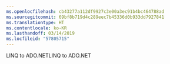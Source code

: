 ```yaml
---
ms.openlocfilehash: cb43277a112df9927c3e00a3ec91b4bc464788ad
ms.sourcegitcommit: 69bf8b719d4c289eec7b45336d0b933dd7927841
ms.translationtype: HT
ms.contentlocale: ko-KR
ms.lasthandoff: 03/14/2019
ms.locfileid: "57805715"
---
```

<span data-ttu-id="37b63-101">LINQ to ADO.NET</span><span class="sxs-lookup"><span data-stu-id="37b63-101">LINQ to ADO.NET</span></span>